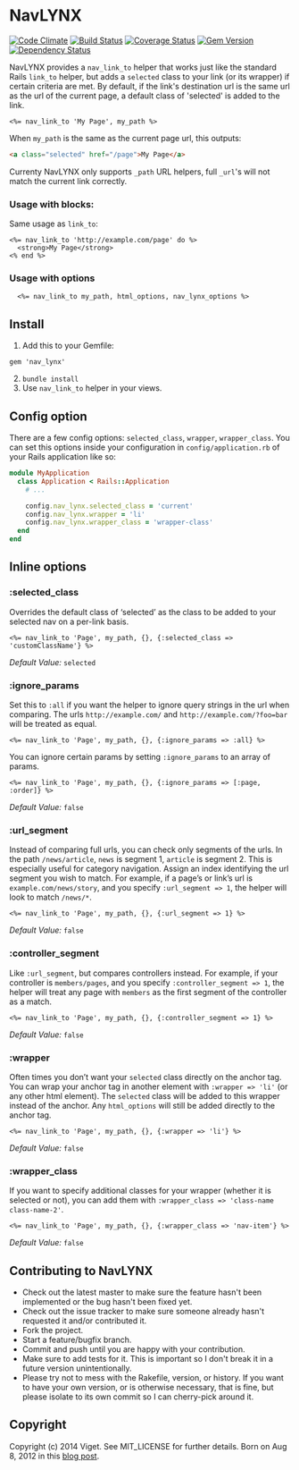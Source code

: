# NavLYNX

[![Code Climate](https://codeclimate.com/github/vigetlabs/nav_lynx.png)](https://codeclimate.com/github/vigetlabs/nav_lynx) [![Build Status](https://travis-ci.org/vigetlabs/nav_lynx.png?branch=master)](https://travis-ci.org/vigetlabs/nav_lynx) [![Coverage Status](https://coveralls.io/repos/vigetlabs/nav_lynx/badge.png?branch=master)](https://coveralls.io/r/vigetlabs/nav_lynx?branch=master) [![Gem Version](https://badge.fury.io/rb/nav_lynx.png)](http://badge.fury.io/rb/nav_lynx) [![Dependency Status](https://gemnasium.com/vigetlabs/nav_lynx.png)](https://gemnasium.com/vigetlabs/nav_lynx)

NavLYNX provides a `nav_link_to` helper that works just like the standard Rails `link_to` helper, but adds a `selected` class to your link (or its wrapper) if certain criteria are met. By default, if the link's destination url is the same url as the url of the current page, a default class of 'selected' is added to the link.

```erb
<%= nav_link_to 'My Page', my_path %>
```

When `my_path` is the same as the current page url, this outputs:

```html
<a class="selected" href="/page">My Page</a>
```
Currenty NavLYNX only supports `_path` URL helpers, full `_url`'s will not match the current link correctly.

### Usage with blocks:

Same usage as `link_to`:

```erb
<%= nav_link_to 'http://example.com/page' do %>
  <strong>My Page</strong>
<% end %>
```
### Usage with options

```erb
  <%= nav_link_to my_path, html_options, nav_lynx_options %>
```

## Install

1. Add this to your Gemfile:
  <pre><code>gem 'nav_lynx'</code></pre>
2. `bundle install`
3. Use `nav_link_to` helper in your views.

## Config option

There are a few config options: `selected_class`, `wrapper`, `wrapper_class`. You can set this options inside your configuration in `config/application.rb` of your Rails application like so:

```rb
module MyApplication
  class Application < Rails::Application
    # ...

    config.nav_lynx.selected_class = 'current'
    config.nav_lynx.wrapper = 'li'
    config.nav_lynx.wrapper_class = 'wrapper-class'
  end
end
```

## Inline options
### :selected_class
Overrides the default class of ‘selected’ as the class to be added to your selected nav on a per-link basis.


```erb
<%= nav_link_to 'Page', my_path, {}, {:selected_class => 'customClassName'} %>
```
*Default Value:* `selected`

### :ignore_params
Set this to `:all` if you want the helper to ignore query strings in the url when comparing. The urls `http://example.com/` and `http://example.com/?foo=bar` will be treated as equal.

```erb
<%= nav_link_to 'Page', my_path, {}, {:ignore_params => :all} %>
```

You can ignore certain params by setting `:ignore_params` to an array of params.

```erb
<%= nav_link_to 'Page', my_path, {}, {:ignore_params => [:page, :order]} %>
```

*Default Value:* `false`

### :url_segment

Instead of comparing full urls, you can check only segments of the urls. In the path `/news/article`, `news` is segment 1, `article` is segment 2. This is especially useful for category navigation. Assign an index identifying the url segment you wish to match. For example, if a page’s or link’s url is `example.com/news/story`, and you specify `:url_segment => 1`, the helper will look to match `/news/*`.

```erb
<%= nav_link_to 'Page', my_path, {}, {:url_segment => 1} %>
```
*Default Value:* `false`

### :controller_segment

Like `:url_segment`, but compares controllers instead. For example, if your controller is `members/pages`, and you specify `:controller_segment => 1`, the helper will treat any page with `members` as the first segment of the controller as a match.

```erb
<%= nav_link_to 'Page', my_path, {}, {:controller_segment => 1} %>
```
*Default Value:* `false`

### :wrapper

Often times you don’t want your `selected` class directly on the anchor tag. You can wrap your anchor tag in another element with `:wrapper => 'li'` (or any other html element). The `selected` class will be added to this wrapper instead of the anchor. Any `html_options` will still be added directly to the anchor tag.

```erb
<%= nav_link_to 'Page', my_path, {}, {:wrapper => 'li'} %>
```

*Default Value:* `false`

### :wrapper_class
If you want to specify additional classes for your wrapper (whether it is selected or not), you can add them with `:wrapper_class => 'class-name class-name-2'`.

```erb
<%= nav_link_to 'Page', my_path, {}, {:wrapper_class => 'nav-item'} %>
```
*Default Value:* `false`

## Contributing to NavLYNX

* Check out the latest master to make sure the feature hasn't been implemented or the bug hasn't been fixed yet.
* Check out the issue tracker to make sure someone already hasn't requested it and/or contributed it.
* Fork the project.
* Start a feature/bugfix branch.
* Commit and push until you are happy with your contribution.
* Make sure to add tests for it. This is important so I don't break it in a future version unintentionally.
* Please try not to mess with the Rakefile, version, or history. If you want to have your own version, or is otherwise necessary, that is fine, but please isolate to its own commit so I can cherry-pick around it.

## Copyright
Copyright (c) 2014 Viget. See MIT_LICENSE for further details.
Born on Aug 8, 2012 in this [blog post](http://viget.com/extend/rails-selected-nav-link-helper).